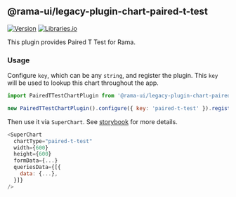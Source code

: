 <!--
Licensed to the Apache Software Foundation (ASF) under one
or more contributor license agreements.  See the NOTICE file
distributed with this work for additional information
regarding copyright ownership.  The ASF licenses this file
to you under the Apache License, Version 2.0 (the
"License"); you may not use this file except in compliance
with the License.  You may obtain a copy of the License at

  http://www.apache.org/licenses/LICENSE-2.0

Unless required by applicable law or agreed to in writing,
software distributed under the License is distributed on an
"AS IS" BASIS, WITHOUT WARRANTIES OR CONDITIONS OF ANY
KIND, either express or implied.  See the License for the
specific language governing permissions and limitations
under the License.
-->

## @rama-ui/legacy-plugin-chart-paired-t-test

[![Version](https://img.shields.io/npm/v/@rama-ui/legacy-plugin-chart-paired-t-test.svg?style=flat)](hhttps://www.npmjs.com/package/@rama-ui/legacy-plugin-chart-paired-t-test)
[![Libraries.io](https://img.shields.io/librariesio/release/npm/%40rama-ui%2Flegacy-plugin-chart-paired-t-test?style=flat)](https://libraries.io/npm/@rama-ui%2Flegacy-plugin-chart-paired-t-test)

This plugin provides Paired T Test for Rama.

### Usage

Configure `key`, which can be any `string`, and register the plugin. This `key` will be used to
lookup this chart throughout the app.

```js
import PairedTTestChartPlugin from '@rama-ui/legacy-plugin-chart-paired-t-test';

new PairedTTestChartPlugin().configure({ key: 'paired-t-test' }).register();
```

Then use it via `SuperChart`. See
[storybook](https://apache-rama.github.io/rama-ui-plugins/?selectedKind=plugin-chart-paired-t-test)
for more details.

```js
<SuperChart
  chartType="paired-t-test"
  width={600}
  height={600}
  formData={...}
  queriesData={[{
    data: {...},
  }]}
/>
```
